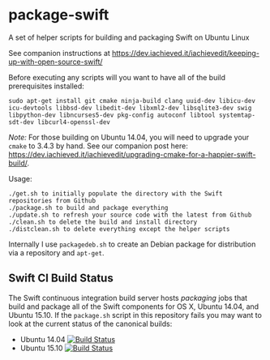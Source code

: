 # package-swift
A set of helper scripts for building and packaging Swift on Ubuntu Linux

See companion instructions at https://dev.iachieved.it/iachievedit/keeping-up-with-open-source-swift/

Before executing any scripts will you want to have all of the build prerequisites installed:

```
sudo apt-get install git cmake ninja-build clang uuid-dev libicu-dev icu-devtools libbsd-dev libedit-dev libxml2-dev libsqlite3-dev swig libpython-dev libncurses5-dev pkg-config autoconf libtool systemtap-sdt-dev libcurl4-openssl-dev
```

*Note:*  For those building on Ubuntu 14.04, you will need to upgrade your `cmake` to 3.4.3 by hand.  See our companion post here: https://dev.iachieved.it/iachievedit/upgrading-cmake-for-a-happier-swift-build/.

Usage:

```
./get.sh to initially populate the directory with the Swift repositories from Github
./package.sh to build and package everything
./update.sh to refresh your source code with the latest from Github
./clean.sh to delete the build and install directory
./distclean.sh to delete everything except the helper scripts
```

Internally I use ```packagedeb.sh``` to create an Debian package for 
distribution via a repository and ```apt-get```.

## Swift CI Build Status

The Swift continuous integration build server hosts _packaging_ jobs that build and package all of the Swift components for OS X, Ubuntu 14.04, and Ubuntu 15.10.  If the `package.sh` script in this repository fails you may want to look at the current status of the canonical builds:

* Ubuntu 14.04
[![Build Status](https://ci.swift.org/buildStatus/icon?job=oss-swift-package-linux-ubuntu-14_04)](https://ci.swift.org/view/Packages/job/oss-swift-package-linux-ubuntu-14_04/)
* Ubuntu 15.10
[![Build Status](https://ci.swift.org/buildStatus/icon?job=oss-swift-package-linux-ubuntu-15_10)](https://ci.swift.org/view/Packages/job/oss-swift-package-linux-ubuntu-15_10/)
